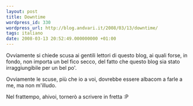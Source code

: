 ```yaml
---
layout: post
title: Downtime
wordpress_id: 330
wordpress_url: http://blog.andvari.it/2008/03/13/downtime/
tags: italiano
date: 2008-03-13 20:52:49.000000000 +01:00
---
```

Ovviamente si chiede scusa ai gentili lettori di questo blog, ai quali forse, in fondo, non importa un bel fico secco, del fatto che questo blog sia stato irraggiungibile per un bel po'.

Ovviamente le scuse, più che io a voi, dovrebbe essere albacom a farle a me, ma non m'illudo.

Nel frattempo, ahivoi, tornerò a scrivere in fretta :P
